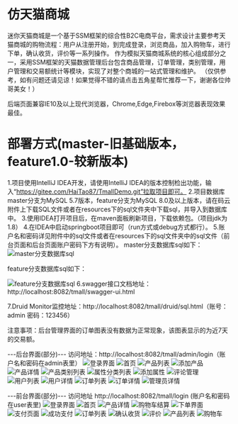 # 仿天猫商城
迷你天猫商城是一个基于SSM框架的综合性B2C电商平台，需求设计主要参考天猫商城的购物流程：用户从注册开始，到完成登录，浏览商品，加入购物车，进行下单，确认收货，评价等一系列操作。
作为模拟天猫商城系统的核心组成部分之一，采用SSM框架的天猫数据管理后台包含商品管理，订单管理，类别管理，用户管理和交易额统计等模块，实现了对整个商城的一站式管理和维护。
（仅供参考，如有问题还请见谅！如果觉得不错的请点击五角星帮忙推荐一下，谢谢各位帅哥美女！）

后端页面兼容IE10及以上现代浏览器，Chrome,Edge,Firebox等浏览器表现效果最佳。

# 部署方式(master-旧基础版本，feature1.0-较新版本)
1.项目使用IntelliJ IDEA开发，请使用IntelliJ IDEA的版本控制检出功能，输入“https://gitee.com/HaiTao87/TmallDemo.git”拉取项目即可。
2.项目数据库master分支为MySQL 5.7版本，feature分支为MySQL 8.0及以上版本，请在码云附件上下载SQL文件或者在resources下的sql文件夹中下载sql，并导入到数据库中。
3.使用IDEA打开项目后，在maven面板刷新项目，下载依赖包。（项目jdk为1.8）
4.在IDEA中启动springboot项目即可（run方式或debug方式都行）。
5.账户名和密码详见附件中的sql文件或者在resources下的sql文件夹中的sql文件（前台页面和后台页面账户密码下方有说明）。
master分支数据库sql如下：
![master分支数据库sql](https://images.gitee.com/uploads/images/2020/1016/150457_5c0c7304_996301.png "屏幕截图.png")

feature分支数据库sql如下：

![feature分支数据库sql](images/1700038011674.jpg)
6.swagger接口文档地址：http://localhost:8082/tmall/swagger-ui.html

7.Druid Monitor监控地址：http://localhost:8082/tmall/druid/sql.html（账号：admin 密码：123456）

注意事项：后台管理界面的订单图表没有数据为正常现象，该图表显示的为近7天的交易额。

---后台界面(部分)--- 访问地址：http://localhost:8082/tmall/admin/login（账户名和密码在admin表里）
![登录界面](images/img.png)
![首页](images/img_1.png)
![产品列表](images/img_2.png)
![添加产品](images/img_3.png)
![产品详情](images/img_4.png)
![产品类别列表](images/img_5.png)
![属性分类列表](images/img_12.png)
![添加属性](images/img_13.png)
![评论管理](images/img_6.png)
![用户列表](images/img_7.png)
![用户详情](images/img_8.png)
![订单列表](images/img_9.png)
![订单详情](images/img_10.png)
![管理员详情](images/img_11.png)

---前台界面(部分)--- 访问地址 http://localhost:8082/tmall/login (账户名和密码在user表里)
![登录界面](shop/img.png)
![首页](shop/img_1.png)
![产品详情](shop/img_2.png)
![购物车结算](shop/img_3.png)
![下单界面](shop/img_4.png)
![支付页面](shop/img_5.png)
![成功支付](shop/img_6.png)
![订单列表](shop/img_7.png)
![确认收货](shop/img_8.png)
![评价](shop/img_9.png)
![产品列表](shop/img_10.png)
![购物车](shop/img_11.png)
